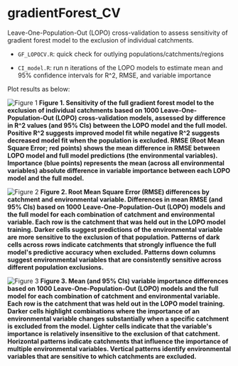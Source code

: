 # gradientForest_CV
 Leave-One-Population-Out (LOPO) cross-validation to assess sensitivity of gradient forest model to the exclusion of individual catchments.
 
 * `GF_LOPOCV.R`: quick check for outlying populations/catchments/regions
 
 * `CI_model.R`: run n iterations of the LOPO models to estimate mean and 95% confidence intervals for R^2, RMSE, and variable importance
 
 Plot results as below:
 

![Figure 1](../main/images/sensitivity.jpg) **Figure 1. Sensitivity of the full gradient forest model to the exclusion of individual catchments based on 1000 Leave-One-Population-Out (LOPO) cross-validation models, assessed by difference in R^2 values (and 95% CIs) between the LOPO model and the full model. Positive R^2 suggests improved model fit while negative R^2 suggests decreased model fit when the population is excluded. RMSE (Root Mean Square Error; red points) shows the mean difference in RMSE between LOPO model and full model predictions (the environmental variables). Importance (blue points) represents the mean (across all environmental variables) absolute difference in variable importance between each LOPO model and the full model.**

![Figure 2](../main/images/rmse_heatmap.jpg) **Figure 2. Root Mean Square Error (RMSE) differences by catchment and environmental variable. Differences in mean RMSE (and 95% CIs) based on 1000 Leave-One-Population-Out (LOPO) models and the full model for each combination of catchment and environmental variable. Each row is the catchment that was held out in the LOPO model training. Darker cells suggest predictions of the environmental variable are more sensitive to the exclusion of that population. Patterns of dark cells across rows indicate catchments that strongly influence the full model's predictive accuracy when excluded. Patterns down columns suggest environmental variables that are consistently sensitive across different population exclusions.**

![Figure 3](../main/images/importance_heatmap.jpg) **Figure 3. Mean (and 95% CIs) variable importance differences based on 1000 Leave-One-Population-Out (LOPO) models and the full model for each combination of catchment and environmental variable. Each row is the catchment that was held out in the LOPO model training. Darker cells highlight combinations where the importance of an environmental variable changes substantially when a specific catchment is excluded from the model. Lighter cells indicate that the variable's importance is relatively insensitive to the exclusion of that catchment. Horizontal patterns indicate catchments that influence the importance of multiple environmental variables. Vertical patterns identify environmental variables that are sensitive to which catchments are excluded.**